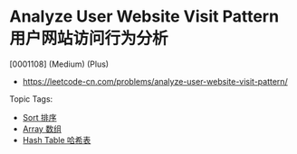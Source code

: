 # Analyze User Website Visit Pattern 用户网站访问行为分析

[0001108] (Medium) (Plus)

- https://leetcode-cn.com/problems/analyze-user-website-visit-pattern/

Topic Tags:

- [Sort 排序](https://leetcode-cn.com/tag/sort/)
- [Array 数组](https://leetcode-cn.com/tag/array/)
- [Hash Table 哈希表](https://leetcode-cn.com/tag/hash-table/)
